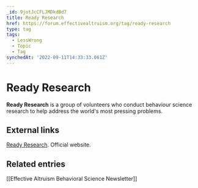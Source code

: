 ```yaml
---
_id: 9jotJcCFLJMDkdBd7
title: Ready Research
href: https://forum.effectivealtruism.org/tag/ready-research
type: tag
tags:
  - LessWrong
  - Topic
  - Tag
synchedAt: '2022-09-11T14:33:33.061Z'
---
```

# Ready Research

**Ready Research** is a group of volunteers who conduct behaviour science research to help address the world's most pressing problems.

External links
--------------

[Ready Research](https://www.readyresearch.org/). Official website.

Related entries
---------------

[[Effective Altruism Behavioral Science Newsletter]]